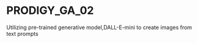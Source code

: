 # PRODIGY_GA_02
Utilizing pre-trained generative model,DALL-E-mini to create images from text prompts
